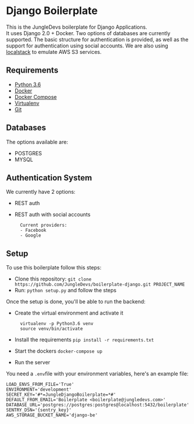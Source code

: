 # Django Boilerplate

This is the JungleDevs boilerplate for Django Applications. \
It uses Django 2.0 + Docker. Two options of databases are currently supported. The basic structure for authentication is provided, as well as the support for authentication using social accounts. We are also using [localstack](https://github.com/localstack/localstack) to emulate AWS S3 services.

## Requirements

- [Python 3.6](https://www.python.org)
- [Docker](https://www.docker.com)
- [Docker Compose](https://docs.docker.com/compose/)
- [Virtualenv](https://github.com/pypa/virtualenv/)
- [Git](https://git-scm.com/)

## Databases

The options available are:

- POSTGRES
- MYSQL

## Authentication System

We currently have 2 options:

- REST auth
- REST auth with social accounts

        Current providers:
        - Facebook
        - Google

## Setup

To use this boilerplate follow this steps:

- Clone this repository: `git clone https://github.com/JungleDevs/boilerplate-django.git PROJECT_NAME`
- Run: `python setup.py` and follow the steps

Once the setup is done, you'll be able to run the backend:

- Create the virtual environment and activate it

        virtualenv -p Python3.6 venv
        source venv/bin/activate
- Install the requirements `pip install -r requirements.txt`
- Start the dockers `docker-compose up`
- Run the server

You need a `.env`file with your environment variables, here's an example file:
```
LOAD_ENVS_FROM_FILE='True'
ENVIRONMENT='development'
SECRET_KEY='#*=JungleDjangoBoilerplate=*#'
DEFAULT_FROM_EMAIL='Boilerplate <boilerplate@jungledevs.com>'
DATABASE_URL='postgres://postgres:postgres@localhost:5432/boilerplate'
SENTRY_DSN='{sentry_key}'
AWS_STORAGE_BUCKET_NAME='django-be'
```
